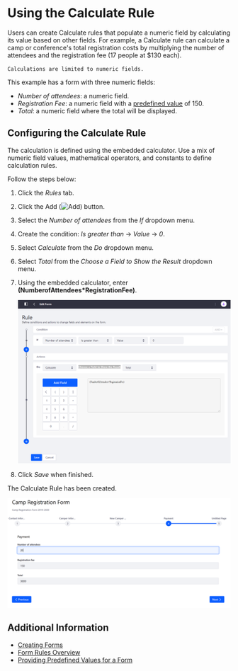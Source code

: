 # Using the Calculate Rule

Users can create Calculate rules that populate a numeric field by calculating its value based on other fields. For example, a Calculate rule can calculate a camp or conference's total registration costs by multiplying the number of attendees and the registration fee (17 people at $130 each).

```{important}
Calculations are limited to numeric fields.
```

This example has a form with three numeric fields:

* _Number of attendees_: a numeric field.
* _Registration Fee_: a numeric field with a [predefined value](../creating-and-managing-forms/providing-help-text-and-predefined-values.md) of 150.
* _Total_: a numeric field where the total will be displayed.

## Configuring the Calculate Rule

The calculation is defined using the embedded calculator. Use a mix of numeric field values, mathematical operators, and constants to define calculation rules.

Follow the steps below:

1. Click the _Rules_ tab.
1. Click the Add (![Add](../../../images/icon-add.png)) button.
1. Select the _Number of attendees_ from the _If_ dropdown menu.
1. Create the condition: _Is greater than_ &rarr; _Value_ &rarr; _0_.
1. Select _Calculate_ from the _Do_ dropdown menu.
1. Select _Total_ from the _Choose a Field to Show the Result_ dropdown menu.
1. Using the embedded calculator, enter **(NumberofAttendees*RegistrationFee)**.

    ![Calculate the registration total by multiplying the two fields.](./using-the-calculate-rule/images/01.png)

1. Click _Save_ when finished.

The Calculate Rule has been created.

![Calculate the registration total by multiplying the two fields.](./using-the-calculate-rule/images/02.png)

## Additional Information

* [Creating Forms](../creating-and-managing-forms/creating-forms.md)
* [Form Rules Overview](./form-rules-overview.md)
* [Providing Predefined Values for a Form](../creating-and-managing-forms/providing-help-text-and-predefined-values.md)
